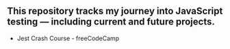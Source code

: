 ## This repository tracks my journey into JavaScript testing — including current and future projects.


   - Jest Crash Course - freeCodeCamp